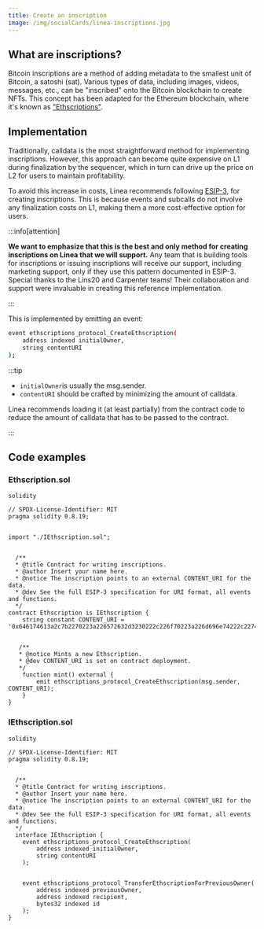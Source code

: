 ```yaml
---
title: Create an inscription
image: /img/socialCards/linea-inscriptions.jpg
---
```


## What are inscriptions?

Bitcoin inscriptions are a method of adding metadata to the smallest unit of Bitcoin, a satoshi (sat). Various types of data, including images, videos, messages, etc., can be "inscribed" onto the Bitcoin blockchain to create NFTs. This concept has been adapted for the Ethereum blockchain, where it's known as ["Ethscriptions"](https://docs.ethscriptions.com/overview/introducing-ethscriptions).

## Implementation

Traditionally, calldata is the most straightforward method for implementing inscriptions. However, this approach can become quite expensive on L1 during finalization by the sequencer, which in turn can drive up the price on L2 for users to maintain profitability.

To avoid this increase in costs, Linea recommends following [ESIP-3](https://docs.ethscriptions.com/esips/accepted-esips/esip-3-smart-contract-ethscription-creations), for creating inscriptions. This is because events and subcalls do not involve any finalization costs on L1, making them a more cost-effective option for users.

:::info[attention]

**We want to emphasize that this is the best and only method for creating inscriptions on Linea that we will support.** Any team that is building tools for inscriptions or issuing inscriptions will receive our support, including marketing support, only if they use this pattern documented in ESIP-3. Special thanks to the Lins20 and Carpenter teams! Their collaboration and support were invaluable in creating this reference implementation.

:::

This is implemented by emitting an event:

```bash
event ethscriptions_protocol_CreateEthscription(
    address indexed initialOwner,
    string contentURI
);
```

:::tip

- `initialOwner`is usually the msg.sender.
- `contentURI` should be crafted by minimizing the amount of calldata.

Linea recommends loading it (at least partially) from the contract code to reduce the amount of calldata that has to be passed to the contract.

:::

## Code examples

<!-- We need some more here.
- What are the addresses? List them here, and link them on important contracts page.
- Explain what these are
- Explain at a high level what you do with them
- Sample code for interacting with them, getting information from them
  - List the methods available? Is `mint` the only one? 
  - We could point to Lineascan's built-in contract interaction capabilities, etc.-->

### Ethscription.sol

```
solidity

// SPDX-License-Identifier: MIT
pragma solidity 0.8.19;


import "./IEthscription.sol";


  /**
  * @title Contract for writing inscriptions.
  * @author Insert your name here.
  * @notice The inscription points to an external CONTENT_URI for the data.
  * @dev See the full ESIP-3 specification for URI format, all events and functions.
  */
contract Ethscription is IEthscription {
    string constant CONTENT_URI = '0x646174613a2c7b2270223a226572632d3230222c226f70223a226d696e74222c227469636b223a2266616972222c22616d74223a2231303030227d';


   /**
   * @notice Mints a new Ethscription.
   * @dev CONTENT_URI is set on contract deployment.
   */
    function mint() external {
        emit ethscriptions_protocol_CreateEthscription(msg.sender, CONTENT_URI);
    }
}
```

### IEthscription.sol

```
solidity

// SPDX-License-Identifier: MIT
pragma solidity 0.8.19;


  /**
  * @title Contract for writing inscriptions.
  * @author Insert your name here.
  * @notice The inscription points to an external CONTENT_URI for the data.
  * @dev See the full ESIP-3 specification for URI format, all events and functions.
  */
  interface IEthscription {
    event ethscriptions_protocol_CreateEthscription(
        address indexed initialOwner,
        string contentURI
    );


    event ethscriptions_protocol_TransferEthscriptionForPreviousOwner(
        address indexed previousOwner,
        address indexed recipient,
        bytes32 indexed id
    );
}
```
